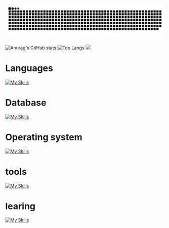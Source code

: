<picture>
  <source
    media="(prefers-color-scheme: dark)"
    srcset="https://raw.githubusercontent.com/platane/snk/output/github-contribution-grid-snake-dark.svg"
  />
  <source
    media="(prefers-color-scheme: light)"
    srcset="https://raw.githubusercontent.com/platane/snk/output/github-contribution-grid-snake.svg"
  />
  <img
    alt="github contribution grid snake animation"
    src="https://raw.githubusercontent.com/platane/snk/output/github-contribution-grid-snake.svg"
  />
</picture>

![Anurag's GitHub stats](https://github-readme-stats.vercel.app/api?username=bonniabyte&show_icons=true&bg_color=00000000)
![Top Langs](https://github-readme-stats.vercel.app/api/top-langs/?username=bonniabyte&size_weight=0.5&count_weight=0.5)
<img src="https://github.com/user-attachments/assets/e5a3a02e-2f1e-441d-b09c-6aaa35d981b2" /> 

# Languages
[![My Skills](https://skillicons.dev/icons?i=js,ts,rust,go,python,c,cs,lua)](https://skillicons.dev)

# Database

[![My Skills](https://skillicons.dev/icons?i=mysql,mongodb,postgresql)](https://skillicons.dev)

# Operating system

[![My Skills](https://skillicons.dev/icons?i=windows,mint)](https://skillicons.dev)

# tools

[![My Skills](https://skillicons.dev/icons?i=github,git,docker,neovim,Vscode)](https://skillicons.dev)

# learing

[![My Skills](https://skillicons.dev/icons?i=kubernetes,arch,blender,dart,rust,c,cs,ts,firebase,flutter,cpp,bash,godot,prisma,react,vue,angular,unity,sqlite,redis,nix,java,kotlin,swift,assembly)](https://skillicons.dev)


